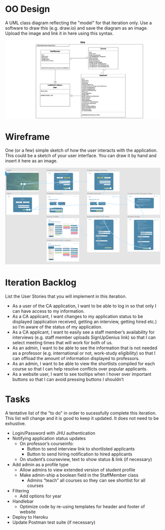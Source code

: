 # OO Design
A UML class diagram reflecting the "model" for that iteration only.
Use a software to draw this (e.g. draw.io) and save the diagram as an image.
Upload the image and link it in here using this syntax.

![UML Diagram](./img/uml.png)

# Wireframe
One (or a few) simple sketch of how the user interacts with the application.
This could be a sketch of your user interface.
You can draw it by hand and insert it here as an image.

![Wireframe](./img/wireframe.png)

# Iteration Backlog
List the User Stories that you will implement in this iteration.

- As a user of the CA application, I want to be able to log in so that only I can have access to my information.
- As a CA applicant, I want changes to my application status to be displayed (application received, getting an interview, getting hired etc.) so I’m aware of the status of my application.
- As a CA applicant, I want to easily see a staff member’s availability for interviews (e.g. staff member uploads SignUpGenius link) so that I can select meeting times that will work for both of us.
- As an admin, I want to be able to see the information that is not needed as a professor (e.g. international or not, work-study eligibility) so that I can offload the amount of information displayed to professors.
- As an admin, I want to be able to view the shortlists compiled for each course so that I can help resolve conflicts over popular applicants.
- As a website user, I want to see tooltips when I hover over important buttons so that I can avoid pressing buttons I shouldn’t

# Tasks
A tentative list of the "to do" in order to sucessfully complete this iteration.
This list will change and it is good to keep it updated.
It does not need to be exhustive.

- Login/Password with JHU authentication
- Notifying application status updates
  - On professor’s courseinfo:
    - Button to send interview link to shortlisted applicants
    - Button to send hiring notification to hired applicants
  - On student’s courseview, text to show status & link (if necessary)
- Add admin as a profile type
  - Allow admins to view extended version of student profile
  - Make admin-ship a boolean field in the StaffMember class
    - Admins “teach” all courses so they can see shortlist for all courses
- Filtering
  - Add options for year
- Handlebar
  - Optimize code by re-using templates for header and footer of website
- Deploy to Heroku
- Update Postman test suite (if necessary)
